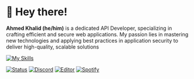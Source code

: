 # 👋 Hey there!
<p><b>Ahmed Khalid (he/him)</b> is a dedicated API Developer, specializing in crafting efficient and secure web applications. My passion lies in mastering new technologies and applying best practices in application security to deliver high-quality, scalable solutions</p>


[![My Skills](https://skillicons.dev/icons?i=javascript,typescript,dotnet,postman,spring,postgres,docker,mongo)](https://skillicons.dev)



  <a href="#"><img alt="Status" src="https://img.shields.io/badge/status-active-success.svg"></a>
<a href="#"><img alt="Discord" src="https://img.shields.io/badge/Playing-Online-7289DA.svg"></a>
  <a href="#"><img alt="Editor" src="https://img.shields.io/badge/VS_Code-Coding-007ACC.svg?logo=visual-studio-code"></a>
  <a href="#"><img alt="Spotify" src="https://img.shields.io/badge/Spotify-listen-1DB954.svg?logo=spotify"></a>

